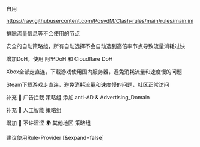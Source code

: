 自用

https://raw.githubusercontent.com/PosvdM/Clash-rules/main/rules/main.ini

排除流量信息等不会使用的节点

安全的自动策略组，所有自动选择不会自动选到高倍率节点导致流量消耗过快

增加DoH，使用 阿里DoH 和 Cloudflare DoH

Xbox全部走直连，下载游戏使用国内服务器，避免消耗流量和速度慢的问题

Steam下载游戏走直连，避免消耗流量和速度慢的问题，社区正常访问

补充 🛑 广告拦截 策略组
添加 anti-AD & Advertising_Domain

补充 🤖 人工智能 策略组

增加 🥵 不许涩涩  🌍 其他地区 策略组

建议使用Rule-Provider [&expand=false]
